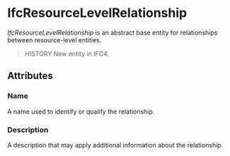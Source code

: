 # IfcResourceLevelRelationship

_IfcResourceLevelRelationship_ is an abstract base entity for relationships between resource-level entities.<!-- end of definition -->

> HISTORY  New entity in IFC4.

## Attributes

### Name
A name used to identify or qualify the relationship.

### Description
A description that may apply additional information about the relationship.
